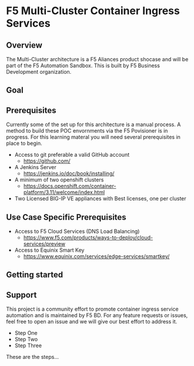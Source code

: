 # F5 Multi-Cluster Container Ingress Services

## Overview
The Multi-Cluster architecture is a F5 Aliances product shocase and will be part of the F5 Automation Sandbox. This is built by F5 Business Development organization.

## Goal


## Prerequisites
Currently some of the set up for this architecture is a manual process. A method to build these POC envornments via the F5 Povisioner is in progress. For this learning materal you will need several prerequisites in place to begin.

- Access to git preferable a valid GitHub account
  - https://github.com/
- A Jenkins Server
  - https://jenkins.io/doc/book/installing/
- A minimum of two openshift clusters
  - https://docs.openshift.com/container-platform/3.11/welcome/index.html
- Two Licensed BIG-IP VE appliances with Best licenses, one per cluster

## Use Case Specific Prerequisites
- Access to F5 Cloud Services (DNS Load Balancing)
  - https://www.f5.com/products/ways-to-deploy/cloud-services/preview
- Access to Equinix Smart Key
  - https://www.equinix.com/services/edge-services/smartkey/

## Getting started


## Support

This project is a community effort to promote container ingress service automation and is maintained by F5 BD. For any feature requests or issues, feel free to open an issue and we will give our best effort to address it.


- Step One
- Step Two
- Step Three

These are the steps...
